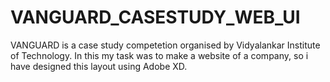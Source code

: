 # VANGUARD_CASESTUDY_WEB_UI

VANGUARD is a case study competetion organised by Vidyalankar Institute of Technology.
In this my task was to make a website of a company, so i have designed this layout using Adobe XD.
